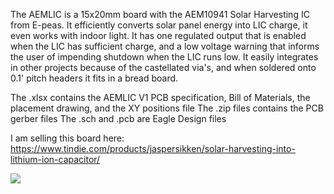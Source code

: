 The AEMLIC is a 15x20mm board with the AEM10941 Solar Harvesting IC from E-peas. It efficiently converts solar panel energy into LIC charge, it even works with indoor light. It has one regulated output that is enabled when the LIC has sufficient charge, and a low voltage warning that informs the user of impending shutdown when the LIC runs low. It easily integrates in other projects because of the castellated via's, and when soldered onto 0.1' pitch headers it fits in a bread board.

The .xlsx contains the AEMLIC V1 PCB specification, Bill of Materials, the placement drawing, and the XY positions file 
The .zip files contains the PCB gerber files
The .sch and .pcb are Eagle Design files

I am selling this board here:
https://www.tindie.com/products/jaspersikken/solar-harvesting-into-lithium-ion-capacitor/

<img src="https://cdn.tindiemedia.com/images/resize/7JMLFcmf62erUaUnnp0M5OmbtGM=/p/full-fit-in/1782x1336/i/20561/products/2023-03-21T10%3A13%3A03.231Z-2023-03-21%2011.10.38.jpg?1679368409">
